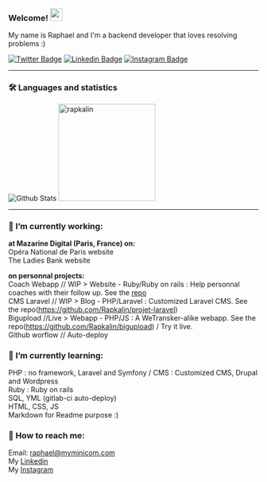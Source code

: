 ### Welcome! <img src="https://camo.githubusercontent.com/e8e7b06ecf583bc040eb60e44eb5b8e0ecc5421320a92929ce21522dbc34c891/68747470733a2f2f6d656469612e67697068792e636f6d2f6d656469612f6876524a434c467a6361737252346961377a2f67697068792e676966" width="25">


My name is Raphael and I'm a backend developer that loves resolving problems :)


[![Twitter Badge](https://img.shields.io/badge/Twitter-1DA1F2?style=for-the-badge&logo=twitter&logoColor=white)](https://www.twitter.com/bonjour_raphael/)
[![Linkedin Badge](https://img.shields.io/badge/LinkedIn-0077B5?style=for-the-badge&logo=linkedin&logoColor=white)](https://www.linkedin.com/in/r-kalinowski/)
[![Instagram Badge](https://img.shields.io/badge/Instagram-E4405F?style=for-the-badge&logo=instagram&logoColor=white)](https://www.linkedin.com/in/r-kalinowski/)

---

### 🛠 Languages and statistics


<div align="left">
  <img src="https://github-readme-stats.vercel.app/api?username=rapkalin&show_icons=true&theme=graywhite" alt="Github Stats" />
  <img src="https://github-readme-stats.vercel.app/api/top-langs/?username=rapkalin&layout=compact" alt="rapkalin" height="195"/>  
</div>


---


### 🔭 I’m currently working:<br>
  **at Mazarine Digital (Paris, France) on:**<br>
    Opéra National de Paris website<br>
    The Ladies Bank website<br>
 
**on personnal projects:**<br>
Coach Webapp // WIP > Website - Ruby/Ruby on rails : Help personnal coaches with their follow up. See the [repo](https://github.com/Rapkalin/coach_webapp)<br>
CMS Laravel // WIP > Blog - PHP/Laravel : Customized Laravel CMS. See the repo(https://github.com/Rapkalin/projet-laravel)<br>
Bigupload //Live > Webapp - PHP/JS : A WeTransker-alike webapp. See the repo(https://github.com/Rapkalin/bigupload) / Try it live.<br>
Github worflow // Auto-deploy<br>
  
### 🌱 I’m currently learning:<br>
PHP : no framework, Laravel and Symfony / CMS : Customized CMS, Drupal and Wordpress<br>
Ruby : Ruby on rails<br>
SQL, YML (gitlab-ci auto-deploy)<br>
HTML, CSS, JS<br>
Markdown for Readme purpose :)<br>

### 💬 How to reach me:<br>
Email: [raphael@myminicom.com](mailto:raphael@myminicom.com)<br>
My [Linkedin](https://www.linkedin.com/in/r-kalinowski/)<br>
My [Instagram](https://www.instagram.com/rapkalin)

